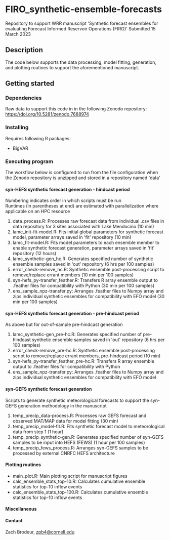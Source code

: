 # FIRO_synthetic-ensemble-forecasts
Repository to support WRR manuscript 'Synthetic forecast ensembles for evaluating Forecast Informed Reservoir Operations (FIRO)'
Submitted 15 March 2023
## Description
The code below supports the data processing, model fitting, generation, and plotting routines to support the aforementioned manuscript.
## Getting started
### Dependencies
Raw data to support this code in in the following Zenodo repository: https://doi.org/10.5281/zenodo.7688974
### Installing
Requires following R packages:
* BigVAR
### Executing program
The workflow below is configured to run from the file configuration when the Zenodo repository is unzipped and stored in a repository named 'data'
#### syn-HEFS synthetic forecast generation - hindcast period
Numbering indicates order in which scripts must be run  
Runtimes (in parentheses at end) are estimated with parallelization where applicable on an HPC resource 

1) data_process.R: Processes raw forecast data from individual .csv files in data repository for 3 sites associated with Lake Mendocino (10 min)
2) lamc_init-fit-model.R: Fits initial global parameters for synthetic forecast model, parameter arrays saved in 'fit' repository (10 min)
3) lamc_fit-model.R: Fits model parameters to each ensemble member to enable synthetic forecast generation, parameter arrays saved in 'fit' repository (12 hours)
4) lamc_synthetic-gen_hc.R: Generates specified number of synthetic ensemble samples saved in 'out' repository (6 hrs per 100 samples)
5) error_check-remove_hc.R: Synthetic ensemble post-processing script to remove/replace errant members (10 min per 100 samples)
6) syn-hefs_py-transfer_feather.R: Transfers R array ensemble output to .feather files for compatibility with Python (30 min per 100 samples)
7) ens_sample_npz-transfer.py: Arranges .feather files to Numpy array and zips individual synthetic ensembles for compatibility with EFO model (30 min per 100 samples)

#### syn-HEFS synthetic forecast generation - pre-hindcast period
As above but for out-of-sample pre-hindcast generation

1) lamc_synthetic-gen_pre-hc.R: Generates specified number of pre-hindcast synthetic ensemble samples saved in 'out' repository (6 hrs per 100 samples)
2) error_check-remove_pre-hc.R: Synthetic ensemble post-processing script to remove/replace errant members, pre-hindcast period (10 min)
3) syn-hefs_py-transfer_feather_pre-hc.R: Transfers R array ensemble output to .feather files for compatibility with Python
4) ens_sample_npz-transfer.py: Arranges .feather files to Numpy array and zips individual synthetic ensembles for compatibility with EFO model

#### syn-GEFS synthetic forecast generation
Scripts to generate synthetic meteorological forecasts to support the syn-GEFS generation methodology in the manuscript

1) temp_precip_data-process.R: Processes raw GEFS forecast and observed MAT/MAP data for model fitting (30 min)
2) temp_precip_model-fit.R: Fits synthetic forecast model to meteorological data from step 1 (1 hour)
3) temp_precip_synthetic-gen.R: Generates specified number of syn-GEFS samples to be input into HEFS (FEWS) (1 hour per 100 samples)
4) temp_precip_fews_process.R: Arranges syn-GEFS samples to be processed by external CNRFC HEFS architecture

#### Plotting routines

- main_plot.R: Main plotting script for manuscript figures
- calc_ensemble_stats_top-10.R: Calculates cumulative ensemble statistics for top-10 inflow events
- calc_ensemble_stats_top-100.R: Calculates cumulative ensemble statistics for top-10 inflow events

#### Miscellaneous

#### Contact
Zach Brodeur, zpb4@cornell.edu

